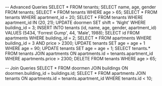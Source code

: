 -- Advanced Queries
SELECT * FROM tenants;
SELECT name, age, gender FROM tenants;
SELECT * FROM tenants WHERE age > 65;
SELECT * FROM tenants WHERE apartment_id = 20;
SELECT * FROM tenants WHERE apartment_id IN (20, 21);
UPDATE doormen SET shift = 'Night' WHERE building_id = 3;
INSERT INTO tenants (id, name, age, gender, apartment_id) VALUES (5434, 'Forrest Gump', 44, 'Male', 1988);
SELECT id FROM apartments WHERE building_id = 2;
SELECT * FROM apartments WHERE building_id = 3 AND price > 2300;
UPDATE tenants SET age = age + 1 WHERE age = 90;
UPDATE tenants SET age = age + 1;
SELECT tenants.* FROM tenants JOIN apartments ON apartments.id = tenants.apartment_id WHERE apartments.price > 2300;
DELETE FROM tenants WHERE age > 65;

-- Join Queries
SELECT * FROM doormen JOIN buildings ON doormen.building_id = buildings.id;
SELECT * FROM apartments JOIN tenants ON apartments.id = tenants.apartment_id WHERE tenants.id < 10;
